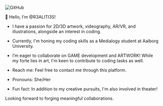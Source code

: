 ![GitHub](https://github.com/R3ALITI3S/R3ALITI3S/assets/151532242/6c2257e1-9a10-4bf0-bebc-b86d60735ac6)

👋 Hello, I’m @R3ALITI3S!

- I have a passion for 2D/3D artwork, videography, AR/VR, and illustrations, alongside an interest in coding.

- Currently, I'm honing my coding skills as a Medialogy student at Aalborg University.

- I’m eager to collaborate on GAME development and ARTWORK! While my forte lies in art, I'm keen to contribute to coding tasks as well.

- Reach me: Feel free to contact me through this platform.

- Pronouns: She/Her

- Fun fact: In addition to my creative pursuits, I'm also involved in theater!

Looking forward to forging meaningful collaborations.

<!---
R3ALITI3S/R3ALITI3S is a ✨ special ✨ repository because its `README.md` (this file) appears on your GitHub profile.
You can click the Preview link to take a look at your changes.
--->
